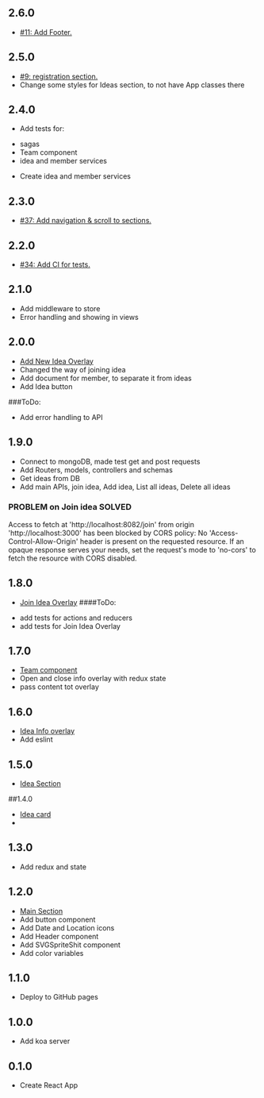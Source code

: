 ## 2.6.0
* [#11: Add Footer.](https://github.com/ZorianaPro/hackathon2020/issues/1)

## 2.5.0
* [#9: registration section.](https://github.com/ZorianaPro/hackathon2020/issues/22)
* Change some styles for Ideas section, to not have App classes there

## 2.4.0
* Add tests for:
- sagas
- Team component
- idea and member services
* Create idea and member services

## 2.3.0
* [#37: Add navigation & scroll to sections.](https://github.com/ZorianaPro/hackathon2020/issues/37)

## 2.2.0
* [#34: Add CI for tests.](https://github.com/ZorianaPro/hackathon2020/issues/34)

## 2.1.0 
* Add middleware to store
* Error handling and showing in views

## 2.0.0 
* [Add New Idea Overlay](https://github.com/ZorianaPro/hackathon2020/issues/12)
* Changed the way of joining idea
* Add document for member, to separate it from ideas
* Add Idea button

###ToDo:
* Add error handling to API

## 1.9.0 
* Connect to mongoDB, made test get and post requests
* Add Routers, models, controllers and schemas
* Get ideas from DB
* Add main APIs, join idea, Add idea, List all ideas, Delete all ideas
### PROBLEM on Join idea SOLVED
Access to fetch at 'http://localhost:8082/join' from origin 'http://localhost:3000' has been blocked by CORS policy: No 'Access-Control-Allow-Origin' header is present on the requested resource. If an opaque response serves your needs, set the request's mode to 'no-cors' to fetch the resource with CORS disabled.

## 1.8.0
* [Join Idea Overlay](https://github.com/ZorianaPro/hackathon2020/issues/12)
####ToDo:
- add tests for actions and reducers
- add tests for Join Idea Overlay

## 1.7.0
* [Team component](https://github.com/ZorianaPro/hackathon2020/issues/24)
* Open and close info overlay with redux state
* pass content tot overlay

## 1.6.0
* [Idea Info overlay](https://github.com/ZorianaPro/hackathon2020/issues/14)
* Add eslint

## 1.5.0
* [Idea Section](https://github.com/ZorianaPro/hackathon2020/issues/8)

##1.4.0
* [Idea card](https://github.com/ZorianaPro/hackathon2020/issues/7)
*

## 1.3.0
* Add redux and state

## 1.2.0
* [Main Section](https://github.com/ZorianaPro/hackathon2020/issues/4)
* Add button component
* Add Date and Location icons
* Add Header component
* Add SVGSpriteShit component
* Add color variables

## 1.1.0
* Deploy to GitHub pages

## 1.0.0
* Add koa server

## 0.1.0
* Create React App
